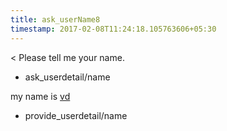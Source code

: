 ```yaml
---
title: ask_userName8
timestamp: 2017-02-08T11:24:18.105763606+05:30
---
```


< Please tell me your name.
* ask_userdetail/name

my name is [vd](name)
* provide_userdetail/name
